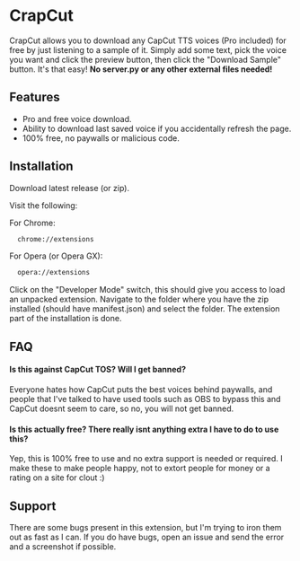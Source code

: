 
# CrapCut

CrapCut allows you to download any CapCut TTS voices (Pro included) for free by just listening to a sample of it. Simply add some text, pick the voice you want and click the preview button, then click the "Download Sample" button. It's that easy! **No server.py or any other external files needed!**
## Features

- Pro and free voice download.
- Ability to download last saved voice if you accidentally refresh the page.
- 100% free, no paywalls or malicious code.
## Installation

Download latest release (or zip).

Visit the following:

For Chrome:

```bash
  chrome://extensions
```
For Opera (or Opera GX):
```bash
  opera://extensions
```

Click on the "Developer Mode" switch, this should give you access to load an unpacked extension. Navigate to the folder where you have the zip installed (should have manifest.json) and select the folder. The extension part of the installation is done.
## FAQ

#### Is this against CapCut TOS? Will I get banned?

Everyone hates how CapCut puts the best voices behind paywalls, and people that I've talked to have used tools such as OBS to bypass this and CapCut doesnt seem to care, so no, you will not get banned.


#### Is this actually free? There really isnt anything extra I have to do to use this?

Yep, this is 100% free to use and no extra support is needed or required. I make these to make people happy, not to extort people for money or a rating on a site for clout :)

## Support

There are some bugs present in this extension, but I'm trying to iron them out as fast as I can. If you do have bugs, open an issue and send the error and a screenshot if possible.


